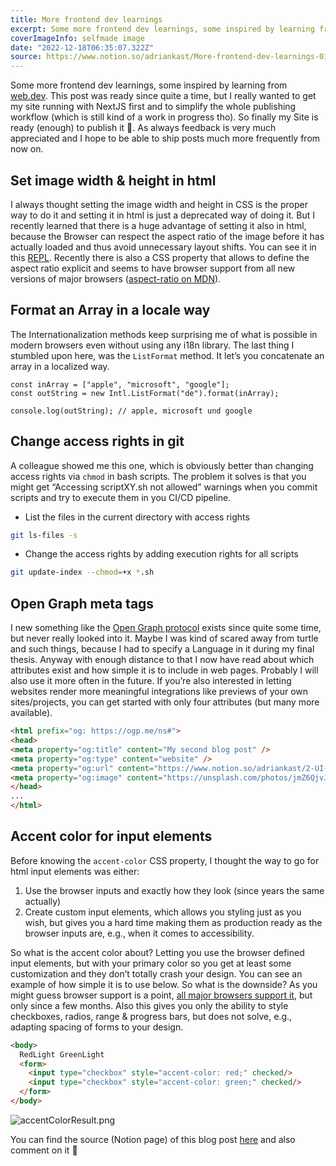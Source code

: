 ```yaml
---
title: More frontend dev learnings
excerpt: Some more frontend dev learnings, some inspired by learning from web.dev. This post was ready since quite a time, but I really wanted to get my site running with NextJS first and to simplify the whole publishing workflow (which is still kind of a work in progress tho). So finally my Site is ready (enough) to publish it 🎉. As always feedback is very much appreciated and I hope to be able to ship posts much more frequently from now on.
coverImageInfo: selfmade image
date: "2022-12-18T06:35:07.322Z"
source: https://www.notion.so/adriankast/More-frontend-dev-learnings-01ddd2337b4943f98fb3989064dbc09c
---
```


Some more frontend dev learnings, some inspired by learning from [web.dev](https://web.dev). This post was ready since quite a time, but I really wanted to get my site running with NextJS first and to simplify the whole publishing workflow (which is still kind of a work in progress tho). So finally my Site is ready (enough) to publish it 🎉. As always feedback is very much appreciated and I hope to be able to ship posts much more frequently from now on.

## **Set image width & height in html**

I always thought setting the image width and height in CSS is the proper way to do it and setting it in html is just a deprecated way of doing it. But I recently learned that there is a huge advantage of setting it also in html, because the Browser can respect the aspect ratio of the image before it has actually loaded and thus avoid unnecessary layout shifts.
You can see it in this [REPL](https://replit.com/@adriankast/ShowcaseHtmlImgWidthHeight#index.html). Recently there is also a CSS property that allows to define the aspect ratio explicit and seems to have browser support from all new versions of major browsers ([aspect-ratio on MDN](https://developer.mozilla.org/en-US/docs/Web/CSS/aspect-ratio)).

## **Format an Array in a locale way**

The Internationalization methods keep surprising me of what is possible in modern browsers even without using any i18n library. The last thing I stumbled upon here, was the `ListFormat` method. It let’s you concatenate an array in a localized way.

```tsx
const inArray = ["apple", "microsoft", "google"];
const outString = new Intl.ListFormat("de").format(inArray);

console.log(outString); // apple, microsoft und google
```

## **Change access rights in git**

A colleague showed me this one, which is obviously better than changing access rights via `chmod` in bash scripts. The problem it solves is that you might get “Accessing scriptXY.sh not allowed” warnings when you commit scripts and try to execute them in you CI/CD pipeline.

- List the files in the current directory with access rights

```bash
git ls-files -s
```

- Change the access rights by adding execution rights for all scripts

```bash
git update-index --chmod=+x *.sh
```

## Open Graph meta tags

I new something like the [Open Graph protocol](https://ogp.me/) exists since quite some time, but never really looked into it. Maybe I was kind of scared away from turtle and such things, because I had to specify a Language in it during my final thesis. Anyway with enough distance to that I now have read about which attributes exist and how simple it is to include in web pages. Probably I will also use it more often in the future. If you’re also interested in letting websites render more meaningful integrations like previews of your own sites/projects, you can get started with only four attributes (but many more available).

```html
<html prefix="og: https://ogp.me/ns#">
<head>
<meta property="og:title" content="My second blog post" />
<meta property="og:type" content="website" />
<meta property="og:url" content="https://www.notion.so/adriankast/2-UI-Blog-Post-01ddd2337b4943f98fb3989064dbc09c" />
<meta property="og:image" content="https://unsplash.com/photos/jmZ6QjvJjvk" />
</head>
...
</html>
```

## Accent color for input elements

Before knowing the `accent-color` CSS property, I thought the way to go for html input elements was either:

1. Use the browser inputs and exactly how they look (since years the same actually)
2. Create custom input elements, which allows you styling just as you wish, but gives you a hard time making them as production ready as the browser inputs are, e.g., when it comes to accessibility.

So what is the accent color about? Letting you use the browser defined input elements, but with your primary color so you get at least some customization and they don’t totally crash your design. You can see an example of how simple it is to use below. So what is the downside? As you might guess browser support is a point, [all major browsers support it](https://developer.mozilla.org/en-US/docs/Web/CSS/accent-color#browser_compatibility), but only since a few months. Also this gives you only the ability to style checkboxes, radios, range & progress bars, but does not solve, e.g., adapting spacing of forms to your design.

```html
<body>
  RedLight GreenLight
  <form>
    <input type="checkbox" style="accent-color: red;" checked/>
    <input type="checkbox" style="accent-color: green;" checked/>
  </form>
</body>
```

![accentColorResult.png](/assets/blog/more-frontend-dev-learnings/accentColorResult.png)

You can find the source (Notion page) of this blog post [here](https://adriankast.notion.site/More-frontend-dev-learnings-01ddd2337b4943f98fb3989064dbc09c) and also comment on it 🙂
